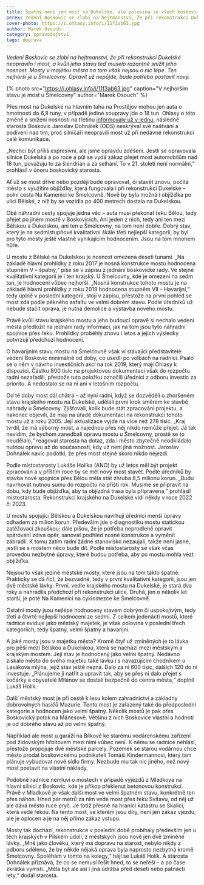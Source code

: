 ```yaml
---
title: Špatný není jen most na Dukelské, ale polovina ze všech boskovických
perex: Vedení Boskovic se zlobí na hejtmanství, že při rekonstrukci Dukelské neopravilo i most, ale mosty v majetku města na tom však nejsou o nic lépe.
cover-photo: https://i.ohlasy.info/i/11f3ab63.jpg
author: Marek Osouch
category: zpravodajství
tags: doprava
---
```


*Vedení Boskovic se zlobí na hejtmanství, že při rekonstrukci Dukelské neopravilo i most, a kvůli jeho stavu teď muselo razantně snížit jeho nosnost. Mosty v majetku města na tom však nejsou o nic lépe. Ten nejhorší je u Šmelcovny. Opravit už nepůjde, bude potřeba postavit nový.*

{% photo src="https://i.ohlasy.info/i/11f3ab63.jpg" caption="V nejhorším stavu je most u Šmelcovny" author="Marek Osouch" %}

Přes most na Dukelské na hlavním tahu na Prostějov mohou jen auta o hmotnosti do 6,8 tuny, v případě jediné soupravy jde o 18 tun. Ohlasy o této změně a snížení nosnosti na třetinu [informovaly už v lednu](https://ohlasy.info/clanky/2020/01/most-dukelska.html), následně starosta Boskovic Jaroslav Dohnálek (ODS) neskrýval své naštvání a podivení nad tím, proč silničáři neopravili most už při nedávné rekonstrukci celé komunikace.

„Nechci být příliš expresivní, ale jsme opravdu zděšeni. Jestli se opravovala silnice Dukelská a po roce a půl se vydá zákaz přejet most automobilům nad 18 tun, považuju to za šlendrián a za selhání. To v 21. století není normální,“ prohlásil v únoru boskovický starosta.

Ať už se most dříve nebo později bude opravovat, či stavět znovu, počítá město s využitím objížďky, která fungovala i při rekonstrukci Dukelské – polní cesta Na Kamenici ke Šmelcovně. Nově by byla možná i objížďka po ulici Bělské, z níž by se vozidla po 400 metrech dostala na Dukelskou.

Obě náhradní cesty spojuje jedna věc – auta musí překonat řeku Bělou, tedy přejet po jiném mostě v Boskovicích. Ani jeden z nich, tedy ani ten mezi Bělskou a Dukelskou, ani ten u Šmelcovny, na tom není dobře. Dobrý stav, který je na sedmistupňové kvalitativní škále třetí nejlepší kategorií, by byl pro tyto mosty ještě vlastně vynikajícím hodnocením. Jsou na tom mnohem hůře.

U mostu z Bělské na Dukelskou je nosnost omezena deseti tunami. „Na základě hlavní prohlídky z roku 2017 je nosná konstrukce mostu hodnocena stupněm V – špatný,“ píše se v zápisu z jednání boskovické rady. Ve stejné kvalitativní kategorii je i ten krajský. U Šmelcovny, kde je omezení na sedm tun, je hodnocení vůbec nejhorší. „Nosná konstrukce tohoto mostu je na základě hlavní prohlídky z roku 2019 hodnocena stupněm VII – Havarijní,“ tedy úplně v poslední kategorii, stojí v zápisu, přestože na první pohled se most zdá podle pěkného asfaltu ve velmi dobrém stavu. Podle úředníků už nebude stačit oprava, je nutná demolice a výstavba nového mostu.

Právě kvůli stavu krajského mostu a jeho budoucí opravě si nechalo vedení města předložit na jednání rady informaci, jak na tom jsou tyto náhradní spojnice přes řeku. Prohlídky proběhly znovu i letos a jejich výsledky potvrzují předchozí hodnocení.

O havarijním stavu mostu na Šmelcovně však ví stávající představitelé vedení Boskovic minimálně od doby, co usedli po volbách na radnici. Psalo se o něm v návrhu investičních akcí na rok 2019, který mají Ohlasy k dispozici. Částku 800 tisíc na projektovou dokumentaci však do rozpočtu radní nezařadili, přestože tuto položku označili úředníci z odboru investic za prioritu. A nedostalo se na ni ani v letošním rozpočtu.

Od té doby most dál chátrá – až nyní radní, když se dozvěděli o zhoršeném stavu krajského mostu na Dukelské, udělali první krok směrem ke stavbě náhrady u Šmelcovny. Zjišťovali, kolik bude stát zpracování projektu, a nakonec objevili, že mají na úřadě dokumentaci na rekonstrukci tohoto mostu už z roku 2005. Její aktualizace vyjde na více než 278 tisíc. „Kraj tvrdil, že má výborný most, a najednou přes něj nikdo nemůže přejet. Já tak nevidím, že bychom zanedbali opravu mostu u Šmelcovny, prostě se to neudělalo,“ reagoval starosta na dotaz, zda i město zbytečně neodkládalo nutnou opravu až do současnosti, kdy už není jiná možnost. Jaroslav Dohnálek navíc podotkl, že přes most stejně skoro nikdo nejezdí.

Podle místostarosty Lukáše Holíka (ANO) by už letos měl být projekt zpracován a v příštím roce by se měl nový most stavět. Podle úředníků by stavba nové spojnice přes Bělou měla stát zhruba 8,5 milionu korun. „Budu navrhovat nutnou sumu do rozpočtu na příští rok. Musíme se připravit na dobu, kdy bude objížďka, aby ta objízdná trasa byla připravena,“ prohlásil místostarosta. Rekonstrukci krajského na Dukelské vidí někdy v roce 2022 či 2023.

U mostu spojující Bělskou a Dukelskou navrhují úředníci menší úpravy odhadem za milion korun. Především jde o diagnostiku mostu statickou zatěžovací zkouškou; dále píšou, že je potřeba neprodleně opravit spárování zdiva opěr, sanovat podhled nosné konstrukce a vyměnit zábradlí. K tomu zatím radní žádné stanovisko nezaujali, takže není jasné, jestli se s mostem něco bude dít. Podle místostarosty se však včas provedou nezbytné úpravy, které budou potřeba, aby po mostu mohla vézt objížďka.

Nejsou to však jediné městské mosty, které jsou na tom takto špatně. Prakticky se dá říct, že bezvadné, tedy v první kvalitativní kategorii, jsou jen dvě městské lávky. První, vedle krajského mostu na Dukelské, je stará dva roky a nahradila předchozí při rekonstrukci ulice. Druhá, jen o několik let starší, je poté Na Kamenici na cyklostezce ke Šmelcovně.

Ostatní mosty jsou nejlépe hodnoceny stavem dobrým či uspokojivým, tedy třetí a čtvrté nejlepší hodnocení ze sedmi. Z celkem jedenácti mostů, které radnice eviduje jako městský majetek, je však polovina v poslední třech kategoriích, tedy špatný, velmi špatný a havarijní.

A jaké mosty jsou v majetku města? Kromě čtyř už zmíněných je to lávka pro pěší mezi Bělskou a Dukelskou, která se nachází mezi městským a krajským mostem. Její stav je hodnocený jako velmi špatný. Nedávno získalo město do svého majetku také lávku i s navazujícím chodníkem u Lasákova mlýna, jejíž stav ještě nezná. Dalo za ni 600 tisíc, dalších 120 do ní investuje. „Plánujeme ji natřít a upravit tak, aby se přes ni dalo přejet s kočárky a obyvatelé Milánov se dostali bezpečně do centra města,“ doplnil Lukáš Holík.

Další městský most je při cestě k lesu kolem zahradnictví a základny dobrovolných hasičů Mazurie. Tento most je zařazený také do předposlední kategorie a hodnocen jako velmi špatný. Několik mostů je pak přes Boskovický potok na Mánesově. Většinu z nich Boskovice vlastní a hodnotí je od dobrého stavu až po velmi špatný.

Například ale most u garáží na Bílkově ke starému vodárenskému zařízení pod židovským hřbitovem mezi nimi vůbec není. K němu se radnice nehlásí, přestože propojuje dvě městské parcely. Pozemek se starou vodárnou chce město prodat boskovickému podnikateli Tomáši Kindermannovi, který tam plánuje vybudovat nové sídlo firmy. Nezbude mu tak nic jiného, než nový most postavit na vlastní náklady.

Podobně radnice nemluví o mostech v případě výjezdů z Mladkova na hlavní silnici z Boskovic, kde je příkop překlenut betonovou konstrukcí. Právě v Mladkově je však další most ve velmi špatném stavu, konkrétně ten přes náhon. Hned pár metrů za ním vede most přes řeku Svitavu, od něj už ale dává město ruce pryč. Je totiž přesně na hranici katastru se Skalicí, která vede řekou. Na tento most, ve kterém jsou díry, není jen zákaz vjezdu, ale je oplocen a je na něj přímo zákaz vstupu.

Mosty tak dochází, rekonstrukce v poslední době probíhaly především jen u těch krajských v Pilském údolí, z městských jsou nové jen dvě zmíněné lávky. „Mně jako člověku, který má dopravu na starost, nebylo nikdy z odboru sděleno, že by někde nějaká oprava byla naprosto nezbytná kromě Šmelcovny. Spoléhám v tomto na kolegy,“ hájí se Lukáš Holík. A starosta Dohnálek přiznává, že co se nemusí řešit hned, to se neřeší – a po čase zkrátka vymstí. „Měla být ale asi i jiná údržba před deseti nebo patnácti lety,“ dodal starosta.
